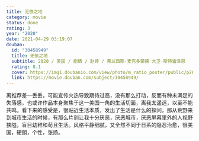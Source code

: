```yaml
---
title: 无依之地
category: movie
status: done
rating: 3
year: "2020"
date: 2021-04-29 03:19:07
douban:
  id: "30458949"
  title: 无依之地
  subtitle: 2020 / 美国 / 剧情 / 赵婷 / 弗兰西斯·麦克多蒙德 大卫·斯特雷泽恩
  rating: 8.1
  cover: https://img1.doubanio.com/view/photo/m_ratio_poster/public/p2630453887.jpg
  link: https://movie.douban.com/subject/30458949/
---
```


离推荐差一丢丢，可能宣传火热导致期待过高，没有那么打动，反而有种未满足的失落感，也或许作品本身聚焦于这一美国一角的生活切面，离我太遥远，以至不能共鸣。看下来的感受是，很贴近生活本质，发出了生活是什么的探问，那从荒野来到城市生活的时候，有那么片刻让我十分厌恶，厌恶城市，厌恶屏幕里外的人视野狭隘，盲目幼稚和苟且生活。风格平静细腻，又全然不同于日系的隐忍治愈，很美国，硬朗，个性，张扬。
